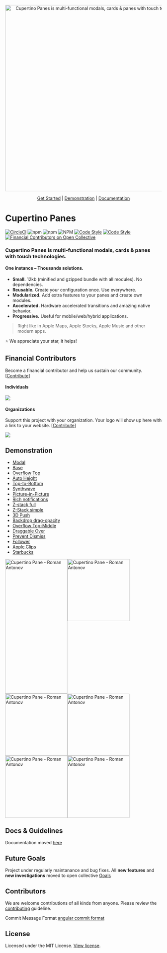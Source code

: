 <p align="center">
     <!-- <img alt="Cupertino Panes is multi-functional modals, cards & panes with touch technologies" src="docs/logo/logo-1-mini.jpg" width="600" /> -->
     <img alt="Cupertino Panes is multi-functional modals, cards & panes with touch technologies" src="docs/logo/logo-2-mini.png" width="600" />
</p>

<p align="center">
  <a href="https://panejs.com/getting-started.html">Get Started</a> |
  <a href="https://panejs.com/demonstration.html">Demonstration</a> |
  <a href="https://panejs.com">Documentation</a>
</p>

# Cupertino Panes

[![CircleCI](https://circleci.com/gh/tech-systems/panes.svg?style=svg)](https://circleci.com/gh/tech-systems/panes)
![npm](https://img.shields.io/npm/v/cupertino-pane)
![npm](https://img.shields.io/npm/dm/cupertino-pane?color=%23007DC5)
![NPM](https://img.shields.io/npm/l/cupertino-pane?color=%23007DC5)
[![Code Style](https://badgen.net/badge/icon/typescript?icon=typescript&label)](https://www.typescriptlang.org/)
[![Code Style](https://badgen.net/badge/code%20style/airbnb/ff5a5f?icon=airbnb)](https://github.com/airbnb/javascript)
[![Financial Contributors on Open Collective](https://opencollective.com/cupertino-pane/all/badge.svg?label=financial+contributors)](https://opencollective.com/cupertino-pane)


<!-- <img src="https://user-images.githubusercontent.com/10646478/79794348-4846bc00-837c-11ea-8b74-7c71fac120aa.png" 
     align="right" alt="Cupertino Pane logo Roman Antonov" width="260px" height="421px"> -->
     
### Cupertino Panes is multi-functional modals, cards & panes with touch technologies. <br>

#### One instance – Thousands solutions. <br>

* **Small.** 12kb (minified and gzipped bundle with all modules). No dependencies.
* **Reusable.** Create your configuration once. Use everywhere.
* **Modularized.** Add extra features to your panes and create own modules.
* **Accelerated.** Hardware accelerated transitions and amazing native behavior.
* **Progressive.** Useful for mobile/web/hybrid applications.

> Right like in Apple Maps, Apple Stocks, Apple Music and other modern apps.

⭐ We appreciate your star, it helps!

## Financial Contributors

Become a financial contributor and help us sustain our community. [[Contribute](https://opencollective.com/cupertino-pane/contribute)]

#### Individuals

<a href="https://opencollective.com/cupertino-pane"><img src="https://opencollective.com/cupertino-pane/individuals.svg?width=890"></a>

#### Organizations

Support this project with your organization. Your logo will show up here with a link to your website. [[Contribute](https://opencollective.com/cupertino-pane/contribute)]

<a href="https://opencollective.com/cupertino-pane"><img src="https://opencollective.com/cupertino-pane/organizations.svg?width=890"></a>

## Demonstration
- [Modal](https://panejs.com/demo/modal.html)
- [Base](https://panejs.com/demo/base.html)
- [Overflow Top](https://panejs.com/demo/overflow-top.html)
- [Auto Height](https://panejs.com/demo/auto-height.html)
- [Top-to-Bottom](https://panejs.com/demo/top-to-bottom.html)
- [Synthwave](https://panejs.com/demo/synthwave.html)
- [Picture-in-Picture](https://panejs.com/demo/picture-in-picture.html)
- [Rich notifications](https://panejs.com/demo/rich-notifications.html)
- [Z-stack full](https://panejs.com/demo/z-stack-full.html)
- [Z-Stack simple](https://panejs.com/demo/z-stack-simple.html)
- [3D Push](https://panejs.com/demo/3d-push.html)
- [Backdrop drag-opacity](https://panejs.com/demo/backdrop-drag-opacity.html)
- [Overflow Top-Middle](https://panejs.com/demo/overflow-top-middle.html)
- [Draggable Over](https://panejs.com/demo/draggable-over.html)
- [Prevent Dismiss](https://panejs.com/demo/prevent-dismiss.html)
- [Follower](https://panejs.com/demo/follower.html)
- [Apple Clips](https://panejs.com/demo/apple-clips.html)
- [Starbucks](https://panejs.com/demo/starbucks.html)

<div style="display:flex;flex-wrap:wrap;">
  <img style="width: 200px;" width="200" height="433.59" src="docs/images/custom-transitions.gif?raw=true" alt="Cupertino Pane - Roman Antonov" >
  <img style="width: 200px;" width="200" src="docs/images/picture-in-picture.gif?raw=true" alt="Cupertino Pane - Roman Antonov" >
  <img style="width: 200px;" width="200" src="docs/images/notifications.gif?raw=true" alt="Cupertino Pane - Roman Antonov" >
  <img style="width: 200px;" width="200" src="docs/images/z-stack.gif?raw=true" alt="Cupertino Pane - Roman Antonov" >
  <img style="width: 200px;" width="200" src="docs/images/overflow.gif?raw=true" alt="Cupertino Pane - Roman Antonov" >
  <img style="width: 200px;" width="200" src="docs/images/bulletin.gif?raw=true" alt="Cupertino Pane - Roman Antonov" >
</div>

## Docs & Guidelines
Documentation moved [here](https://panejs.com)

## Future Goals
Project under regularly maintanance and bug fixes. 
All **new features** and **new investigations** moved to open collective [Goals](https://opencollective.com/cupertino-pane/conversations/all-goals-and-featured-packages-o60ddaqg)

## Contributors
We are welcome contributions of all kinds from anyone. 
Please review the [contributing](https://github.com/tech-systems/panes/blob/master/CONTRIBUTING.md) guideline.

Commit Message Format [angular commit format](https://github.com/angular/angular/blob/master/CONTRIBUTING.md#-commit-message-format)

## License
Licensed under the MIT License. [View license](/LICENSE).
